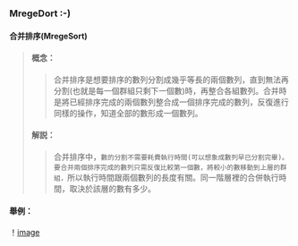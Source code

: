 ### MregeDort :-)
#### 合并排序(MregeSort)
>#### 概念：
>>合并排序是想要排序的數列分割成幾乎等長的兩個數列，直到無法再分割(也就是每一個群組只剩下一個數)時，再整合各組數列。合并時是將已經排序完成的兩個數列整合成一個排序完成的數列，反復進行同樣的操作，知道全部的數形成一個數列。
>#### 解説：
>>合并排序中，`數的分割不需要耗費執行時間(可以想象成數列早已分割完畢)。要合并兩個排序完成的數列只需反復比較第一個數，將較小的數移動到上層的群組，`所以執行時間跟兩個數列的長度有關。同一階層裡的合併執行時間，取決於該層的數有多少。
#### 舉例：
！[image](https://upload.wikimedia.org/wikipedia/commons/c/cc/Merge-sort-example-300px.gif)
